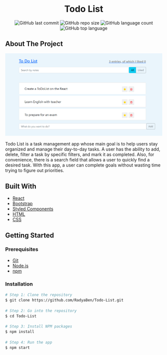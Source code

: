 <div align="center">
	<br>
	<h1>Todo List</h1>
</div>

<!-- PROJECT SHIELDS -->
<div align="center">

   ![GitHub last commit](https://img.shields.io/github/last-commit/RadyaBen/Todo-List?style=plastic)
   ![GitHub repo size](https://img.shields.io/github/repo-size/RadyaBen/Todo-List?style=plastic)
   ![GitHub language count](https://img.shields.io/github/languages/count/RadyaBen/Todo-List?style=plastic)
   ![GitHub top language](https://img.shields.io/github/languages/top/RadyaBen/Todo-List?style=plastic)

</div>

<!-- ABOUT THE PROJECT -->
## About The Project

<img src="src/assets/image/app-screenshot.png" height="auto" alt="Todo List" title="Todo List">

Todo List is a task management app whose main goal is to help users stay organized and manage their day-to-day tasks. A user has the ability to add, delete, filter a task by specific filters, and mark it as completed. Also, for convenience, there is a search field that allows a user to quickly find a desired task. With this app, a user can complete goals without wasting time trying to figure out priorities.

## Built With

* [React](https://reactjs.org/) 
* [Bootstrap](https://getbootstrap.com/)
* [Styled Components](https://styled-components.com/)
* [HTML](https://developer.mozilla.org/en-US/docs/Web/HTML/) 
* [CSS](https://developer.mozilla.org/en-US/docs/Web/CSS/) 

<!-- GETTING STARTED -->
## Getting Started

### Prerequisites

* [Git](https://git-scm.com)
* [Node.js](https://nodejs.org/en/download/)
* [npm](http://npmjs.com)

### Installation

```sh
# Step 1: Clone the repository
$ git clone https://github.com/RadyaBen/Todo-List.git

# Step 2: Go into the repository 
$ cd Todo-List

# Step 3: Install NPM packages
$ npm install

# Step 4: Run the app 
$ npm start
```